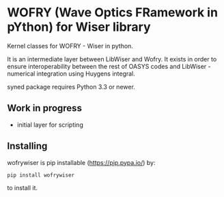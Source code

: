 WOFRY (Wave Optics FRamework in pYthon) for Wiser library
===========================================================

Kernel classes for WOFRY - Wiser in python.

It is an intermediate layer between LibWiser and Wofry. It exists in order to ensure interoperability between the rest of OASYS codes and LibWiser - numerical integration using Huygens integral.

syned package requires Python 3.3 or newer.


Work in progress
----------
* initial layer for scripting


Installing
----------

wofrywiser is pip installable (https://pip.pypa.io/) by:

    pip install wofrywiser

to install it.

